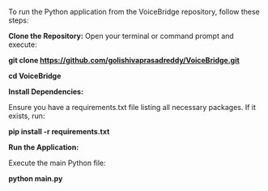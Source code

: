 To run the Python application from the VoiceBridge repository, follow these steps:

**Clone the Repository:** 
Open your terminal or command prompt and execute:

**git clone https://github.com/golishivaprasadreddy/VoiceBridge.git**

**cd VoiceBridge**

**Install Dependencies:**

Ensure you have a requirements.txt file listing all necessary packages. If it exists, run:

**pip install -r requirements.txt**

**Run the Application:** 

Execute the main Python file:

**python main.py**

